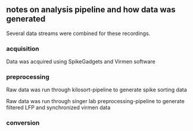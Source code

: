 ## notes on analysis pipeline and how data was generated

Several data streams were combined for these recordings. 

### acquisition

Data was acquired using SpikeGadgets and Virmen software

### preprocessing

Raw data was run through kilosort-pipeline to generate spike sorting data

Raw data was run through singer lab preprocessing-pipeline to generate filtered LFP and synchronized virmen data

### conversion

